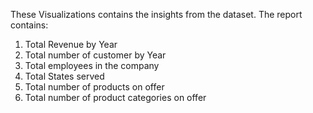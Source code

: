 These Visualizations contains the insights from the dataset.
The report contains:
  1) Total Revenue by Year
  2) Total number of customer by Year
  3) Total employees in the company
  4) Total States served
  5) Total number of products on offer
  6) Total number of product categories on offer
